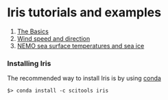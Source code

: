 # Iris tutorials and examples

1. <a href="iris-basics.ipynb" target="_blank">The Basics</a> 
2. <a href="Iris_deriving_and_plotting_winds.ipynb" target="_blank">Wind speed and direction</a>
3. <a href="Iris_plotting_nemo_grid.ipynb" target="_blank">NEMO sea surface temperatures and sea ice</a>

### Installing Iris

The recommended way to install Iris is by using <a href='http://scitools.org.uk/iris/docs/latest/installing.html' target="_blank">conda</a>

```
$> conda install -c scitools iris
```
